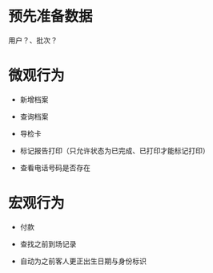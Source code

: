 
预先准备数据
============


用户？、批次？

微观行为
========

+ 新增档案

+ 查询档案

+ 导检卡 

+ 标记报告打印（只允许状态为已完成、已打印才能标记打印） 

+ 查看电话号码是否存在

宏观行为
========

+ 付款

+ 查找之前到场记录

+ 自动为之前客人更正出生日期与身份标识
